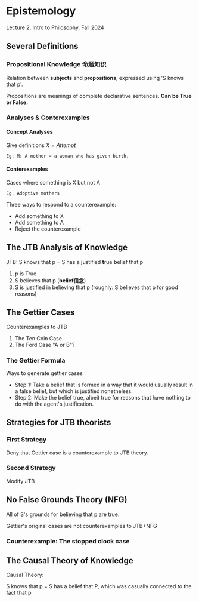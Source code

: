# Epistemology
Lecture 2, Intro to Philosophy, Fall 2024

## Several Definitions

### Propositional Knowledge 命题知识
Relation between **subjects** and **propositions**; expressed using 'S knows that p'.

Propositions are meanings of complete declarative sentences. **Can be True or False.**

### Analyses & Conterexamples
#### Concept Analyses
Give definitions $X = Attempt$

`Eg. M: A mother = a woman who has given birth.`

#### Conterexamples
Cases where something is X but not A

`Eg. Adoptive mothers`

Three ways to respond to a counterexample:

* Add something to X
* Add something to A
* Reject the counterexample

## The JTB Analysis of Knowledge
JTB: S knows that p = S has a **j**ustified **t**rue **b**elief that p

1. p is True
2. S believes that p (**belief信念**)
3. S is justified in believing that p (roughly: S believes that p for good reasons)

## The Gettier Cases
Counterexamples to JTB
1. The Ten Coin Case
2. The Ford Case "A or B"?

### The Gettier Formula
Ways to generate gettier cases
* Step 1: Take a belief that is formed in a way that it would usually result in a false belief, but which is justified nonetheless.
* Step 2: Make the belief true, albeit true for reasons that have nothing to do with the agent's justification.

## Strategies for JTB theorists
### First Strategy
Deny that Gettier case is a counterexample to JTB theory.
### Second Strategy
Modify JTB

## No False Grounds Theory (NFG)
All of S's grounds for believing that p are true.

Gettier's original cases are not counterexamples to JTB+NFG

### Counterexample: The stopped clock case

## The Causal Theory of Knowledge
Causal Theory:

S knows that p = S has a belief that P, which was casually connected to the fact that p
